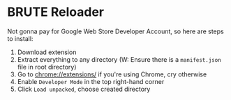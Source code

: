# BRUTE Reloader

Not gonna pay for Google Web Store Developer Account, so here are steps to install:

1. Download extension
2. Extract everything to any directory (W: Ensure there is a `manifest.json` file in root directory)
3. Go to [chrome://extensions/](chrome://extensions/) if you're using Chrome, cry otherwise
4. Enable `Developer Mode` in the top right-hand corner
5. Click `Load unpacked`, choose created directory
